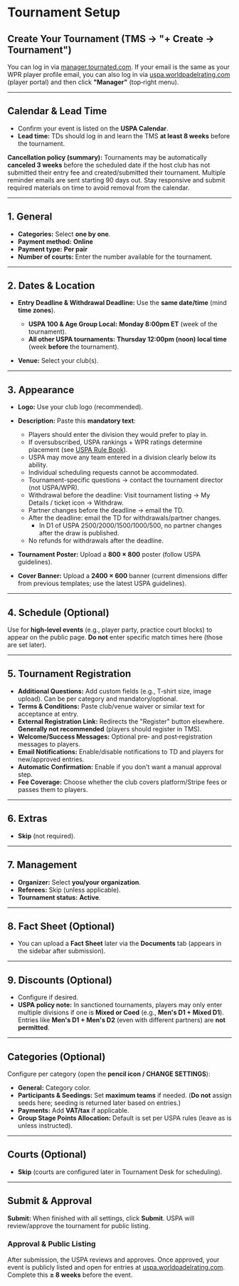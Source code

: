 # Tournament Setup

## Create Your Tournament (TMS → "+ Create → Tournament")

You can log in via [manager.tournated.com](https://manager.tournated.com). If your email is the same as your WPR player profile email, you can also log in via [uspa.worldpadelrating.com](https://uspa.worldpadelrating.com) (player portal) and then click **"Manager"** (top‑right menu).

---

## Calendar & Lead Time

* Confirm your event is listed on the **USPA Calendar**.
* **Lead time:** TDs should log in and learn the TMS **at least 8 weeks** before the tournament.

**Cancellation policy (summary):** Tournaments may be automatically **canceled 3 weeks** before the scheduled date if the host club has not submitted their entry fee and created/submitted their tournament. Multiple reminder emails are sent starting 90 days out. Stay responsive and submit required materials on time to avoid removal from the calendar.

---

## 1. General

* **Categories:** Select **one by one**.
* **Payment method:** **Online**
* **Payment type:** **Per pair**
* **Number of courts:** Enter the number available for the tournament.

---

## 2. Dates & Location

* **Entry Deadline & Withdrawal Deadline:** Use the **same date/time** (mind **time zones**).

  * **USPA 100 & Age Group Local:** **Monday 8:00pm ET** (week of the tournament).
  * **All other USPA tournaments:** **Thursday 12:00pm (noon) local time** (week **before** the tournament).
* **Venue:** Select your club(s).

---

## 3. Appearance

* **Logo:** Use your club logo (recommended).

* **Description:** Paste this **mandatory text**:

  * Players should enter the division they would prefer to play in.
  * If oversubscribed, USPA rankings + WPR ratings determine placement (see [USPA Rule Book](https://padelusa.org/competition/rules-and-regulations/)).
  * USPA may move any team entered in a division clearly below its ability.
  * Individual scheduling requests cannot be accommodated.
  * Tournament-specific questions → contact the tournament director (not USPA/WPR).
  * Withdrawal before the deadline: Visit tournament listing → My Details / ticket icon → Withdraw.
  * Partner changes before the deadline → email the TD.
  * After the deadline: email the TD for withdrawals/partner changes.
    * In D1 of USPA 2500/2000/1500/1000/500, no partner changes after the draw is published.
  * No refunds for withdrawals after the deadline.

* **Tournament Poster:** Upload a **800 × 800** poster (follow USPA guidelines).

* **Cover Banner:** Upload a **2400 × 600** banner (current dimensions differ from previous templates; use the latest USPA guidelines).

---

## 4. Schedule (Optional)

Use for **high‑level events** (e.g., player party, practice court blocks) to appear on the public page. **Do not** enter specific match times here (those are set later).

---

## 5. Tournament Registration

* **Additional Questions:** Add custom fields (e.g., T‑shirt size, image upload). Can be per category and mandatory/optional.
* **Terms & Conditions:** Paste club/venue waiver or similar text for acceptance at entry.
* **External Registration Link:** Redirects the "Register" button elsewhere. **Generally not recommended** (players should register in TMS).
* **Welcome/Success Messages:** Optional pre‑ and post‑registration messages to players.
* **Email Notifications:** Enable/disable notifications to TD and players for new/approved entries.
* **Automatic Confirmation:** Enable if you don't want a manual approval step.
* **Fee Coverage:** Choose whether the club covers platform/Stripe fees or passes them to players.

---

## 6. Extras

* **Skip** (not required).

---

## 7. Management

* **Organizer:** Select **you/your organization**.
* **Referees:** Skip (unless applicable).
* **Tournament status:** **Active**.

---

## 8. Fact Sheet (Optional)

* You can upload a **Fact Sheet** later via the **Documents** tab (appears in the sidebar after submission).

---

## 9. Discounts (Optional)

* Configure if desired.
* **USPA policy note:** In sanctioned tournaments, players may only enter multiple divisions if one is **Mixed or Coed** (e.g., **Men's D1 + Mixed D1**). Entries like **Men's D1 + Men's D2** (even with different partners) are **not permitted**.

---

## Categories (Optional)

Configure per category (open the **pencil icon / CHANGE SETTINGS**):

* **General:** Category color.
* **Participants & Seedings:** Set **maximum teams** if needed. (**Do not** assign seeds here; seeding is returned later based on entries.)
* **Payments:** Add **VAT/tax** if applicable.
* **Group Stage Points Allocation:** Default is set per USPA rules (leave as is unless instructed).

---

## Courts (Optional)

* **Skip** (courts are configured later in Tournament Desk for scheduling).

---

## Submit & Approval

**Submit:** When finished with all settings, click **Submit**. USPA will review/approve the tournament for public listing.

### Approval & Public Listing

After submission, the USPA reviews and approves. Once approved, your event is publicly listed and open for entries at [uspa.worldpadelrating.com](https://uspa.worldpadelrating.com). Complete this **≥ 8 weeks** before the event.

